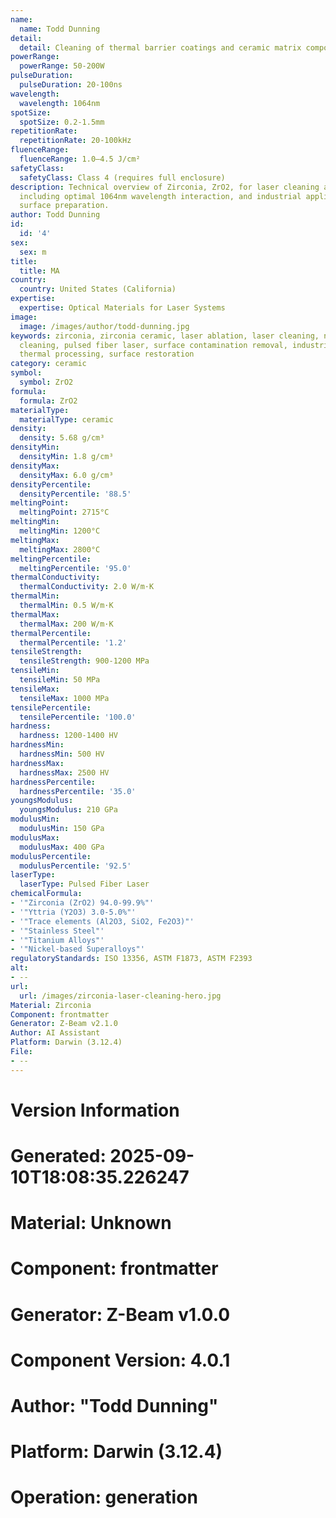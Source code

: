 ```yaml
---
name:
  name: Todd Dunning
detail:
  detail: Cleaning of thermal barrier coatings and ceramic matrix composites
powerRange:
  powerRange: 50-200W
pulseDuration:
  pulseDuration: 20-100ns
wavelength:
  wavelength: 1064nm
spotSize:
  spotSize: 0.2-1.5mm
repetitionRate:
  repetitionRate: 20-100kHz
fluenceRange:
  fluenceRange: 1.0–4.5 J/cm²
safetyClass:
  safetyClass: Class 4 (requires full enclosure)
description: Technical overview of Zirconia, ZrO2, for laser cleaning applications,
  including optimal 1064nm wavelength interaction, and industrial applications in
  surface preparation.
author: Todd Dunning
id:
  id: '4'
sex:
  sex: m
title:
  title: MA
country:
  country: United States (California)
expertise:
  expertise: Optical Materials for Laser Systems
image:
  image: /images/author/todd-dunning.jpg
keywords: zirconia, zirconia ceramic, laser ablation, laser cleaning, non-contact
  cleaning, pulsed fiber laser, surface contamination removal, industrial laser parameters,
  thermal processing, surface restoration
category: ceramic
symbol:
  symbol: ZrO2
formula:
  formula: ZrO2
materialType:
  materialType: ceramic
density:
  density: 5.68 g/cm³
densityMin:
  densityMin: 1.8 g/cm³
densityMax:
  densityMax: 6.0 g/cm³
densityPercentile:
  densityPercentile: '88.5'
meltingPoint:
  meltingPoint: 2715°C
meltingMin:
  meltingMin: 1200°C
meltingMax:
  meltingMax: 2800°C
meltingPercentile:
  meltingPercentile: '95.0'
thermalConductivity:
  thermalConductivity: 2.0 W/m·K
thermalMin:
  thermalMin: 0.5 W/m·K
thermalMax:
  thermalMax: 200 W/m·K
thermalPercentile:
  thermalPercentile: '1.2'
tensileStrength:
  tensileStrength: 900-1200 MPa
tensileMin:
  tensileMin: 50 MPa
tensileMax:
  tensileMax: 1000 MPa
tensilePercentile:
  tensilePercentile: '100.0'
hardness:
  hardness: 1200-1400 HV
hardnessMin:
  hardnessMin: 500 HV
hardnessMax:
  hardnessMax: 2500 HV
hardnessPercentile:
  hardnessPercentile: '35.0'
youngsModulus:
  youngsModulus: 210 GPa
modulusMin:
  modulusMin: 150 GPa
modulusMax:
  modulusMax: 400 GPa
modulusPercentile:
  modulusPercentile: '92.5'
laserType:
  laserType: Pulsed Fiber Laser
chemicalFormula:
- '"Zirconia (ZrO2) 94.0-99.9%"'
- '"Yttria (Y2O3) 3.0-5.0%"'
- '"Trace elements (Al2O3, SiO2, Fe2O3)"'
- '"Stainless Steel"'
- '"Titanium Alloys"'
- '"Nickel-based Superalloys"'
regulatoryStandards: ISO 13356, ASTM F1873, ASTM F2393
alt:
- --
url:
  url: /images/zirconia-laser-cleaning-hero.jpg
Material: Zirconia
Component: frontmatter
Generator: Z-Beam v2.1.0
Author: AI Assistant
Platform: Darwin (3.12.4)
File:
- --
---
```


# Version Information
# Generated: 2025-09-10T18:08:35.226247
# Material: Unknown
# Component: frontmatter
# Generator: Z-Beam v1.0.0
# Component Version: 4.0.1
# Author: "Todd Dunning"
# Platform: Darwin (3.12.4)
# Operation: generation
